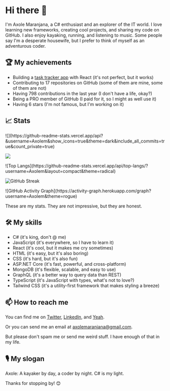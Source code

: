 # Hi there 👋

I'm Axole Maranjana, a C# enthusiast and an explorer of the IT world. I love learning new frameworks, creating cool projects, and sharing my code on GitHub. I also enjoy kayaking, running, and listening to music. Some people say I'm a desperate housewife, but I prefer to think of myself as an adventurous coder.

## 🏆 My achievements

- Building a [task tracker app](https://github.com/Axolem/task-tracker) with React (it's not perfect, but it works)
- Contributing to 17 repositories on GitHub (some of them are mine, some of them are not)
- Having 798 contributions in the last year (I don't have a life, okay?)
- Being a PRO member of GitHub (I paid for it, so I might as well use it)
- Having 6 stars (I'm not famous, but I'm working on it)

## 📈 Stats
<div style="display:'flex'; flex-direction:'row';">
![](https://github-readme-stats.vercel.app/api?&username=Axolem&show_icons=true&theme=dark&include_all_commits=true&count_private=true)

![](https://github-readme-stats.vercel.app/api/top-langs/?username=Axolem&layout=compact&langs_count=16&theme=dark)
</div>

<div style="display:'flex'; flex-direction:'row';">
![Top Langs](https://github-readme-stats.vercel.app/api/top-langs/?username=Axolem&layout=compact&theme=radical)
        
![GitHub Streak](https://github-readme-streak-stats.herokuapp.com/?user=Axolem&theme=radical)
</div>
![GitHub Activity Graph](https://activity-graph.herokuapp.com/graph?username=Axolem&theme=rogue)      

These are my stats. They are not impressive, but they are honest.


## 🛠️ My skills

- C# (it's king, don't @ me)
- JavaScript (it's everywhere, so I have to learn it)
- React (it's cool, but it makes me cry sometimes)
- HTML (it's easy, but it's also boring)
- CSS (it's hard, but it's also fun)
- ASP.NET Core (it's fast, powerful, and cross-platform)
- MongoDB (it's flexible, scalable, and easy to use)
- GraphQL (it's a better way to query data than REST)
- TypeScript (it's JavaScript with types, what's not to love?)
- Tailwind CSS (it's a utility-first framework that makes styling a breeze)


## 📫 How to reach me

You can find me on [Twitter](https://twitter.com/axole_ma), [LinkedIn](https://www.linkedin.com/in/axole-maranjana-8a0a1a1b9/), and [Yeah]().

Or you can send me an email at axolemaranjana@gmail.com.

But please don't spam me or send me weird stuff. I have enough of that in my life.

## 🎙️ My slogan

Axole: A kayaker by day, a coder by night. C# is my light.

Thanks for stopping by! 😊
